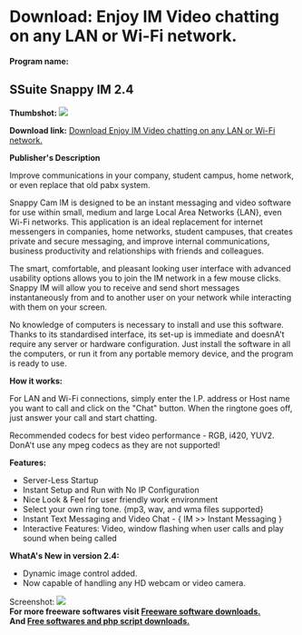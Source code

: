 # Download: Enjoy IM Video chatting on any LAN or Wi-Fi network.

**Program name:**

## SSuite Snappy IM 2.4

  
**Thumbshot:** ![](http://www.freewarefiles.com/screenshot/snappyim_md.jpg)   
  
**Download link:** [Download Enjoy IM Video chatting on any LAN or Wi-Fi network.](http://freesoftwares.boysofts.com/Snappy-IM_program_78846.html)  
  


**Publisher's Description**  
  


Improve communications in your company, student campus, home network, or even replace that old pabx system. 

Snappy Cam IM is designed to be an instant messaging and video software for use within small, medium and large Local Area Networks {LAN}, even Wi-Fi networks. This application is an ideal replacement for internet messengers in companies, home networks, student campuses, that creates private and secure messaging, and improve internal communications, business productivity and relationships with friends and colleagues.

The smart, comfortable, and pleasant looking user interface with advanced usability options allows you to join the IM network in a few mouse clicks. Snappy IM will allow you to receive and send short messages instantaneously from and to another user on your network while interacting with them on your screen.

No knowledge of computers is necessary to install and use this software. Thanks to its standardised interface, its set-up is immediate and doesnA't require any server or hardware configuration. Just install the software in all the computers, or run it from any portable memory device, and the program is ready to use.

**How it works:**

For LAN and Wi-Fi connections, simply enter the I.P. address or Host name you want to call and click on the "Chat" button. When the ringtone goes off, just answer your call and start chatting.

Recommended codecs for best video performance - RGB, i420, YUV2. DonA't use any mpeg codecs as they are not supported!

**Features:**

  * Server-Less Startup 
  * Instant Setup and Run with No IP Configuration 
  * Nice Look & Feel for user friendly work environment 
  * Select your own ring tone. {mp3, wav, and wma files supported} 
  * Instant Text Messaging and Video Chat - { IM >> Instant Messaging } 
  * Interactive Features: Video, window flashing when user calls and play sound when being called 

**WhatA's New in version 2.4:**

  * Dynamic image control added. 
  * Now capable of handling any HD webcam or video camera. 

  
  
Screenshot: ![](http://www.freewarefiles.com/screenshot/snappyim.jpg)   
**For more freeware softwares visit [Freeware software downloads.](http://freesoftwares.boysofts.com/)**   
**And [Free softwares and php script downloads.](http://www.boysofts.com/)**
